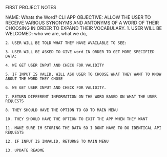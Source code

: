 FIRST PROJECT NOTES

NAME: Whats the Word? CLI APP
OBJECTIVE: ALLOW THE USER TO RECEIVE VARIOUS SYNONYMS AND ANTONYMS OF A WORD OF THEIR CHOOSING IN ORDER TO EXPAND THEIR VOCABULARY.
	1. USER WILL BE WELCOMED: who we are, what we do, 

	2. USER WILL BE TOLD WHAT THEY HAVE AVAILABLE TO SEE:

	3. USER WILL BE ASKED TO GIVE word IN ORDER TO GET MORE SPECIFIED DATA: 
      
    4. WE GET USER INPUT AND CHECK FOR VALIDITY 

	5. IF INPUT IS VALID, WILL ASK USER TO CHOOSE WHAT THEY WANT TO KNOW ABOUT THE WORD THEY CHOSE

    6. WE GET USER INPUT AND CHECK FOR VALIDITY.

    7. RETURN DIFFERENT INFORMATION ON THE WORD BASED ON WHAT THE USER REQUESTS
        
	8. THEY SHOULD HAVE THE OPTION TO GO TO MAIN MENU

	10. THEY SHOULD HAVE THE OPTION TO EXIT THE APP WHEN THEY WANT

    11. MAKE SURE IM STORING THE DATA SO I DONT HAVE TO DO IDENTICAL API REQUESTS

    12. IF INPUT IS INVALID, RETURNS TO MAIN MENU

    13. UPDATE README

